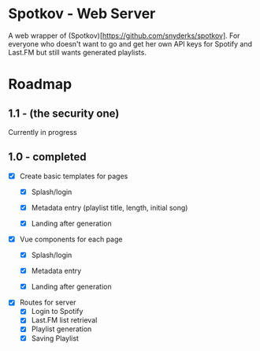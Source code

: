 # Spotkov - Web Server

A web wrapper of (Spotkov)[https://github.com/snyderks/spotkov].
For everyone who doesn't want to go and get her own API keys for Spotify and Last.FM but still wants generated playlists.

# Roadmap
## 1.1 - (the security one)
Currently in progress
## 1.0 - completed
 - [x] Create basic templates for pages
    - [x] Splash/login
    - [x] Metadata entry (playlist title, length, initial song)
    - [x] Landing after generation

    
- [x] Vue components for each page
    - [x] Splash/login
    - [x] Metadata entry
    - [x] Landing after generation


- [x] Routes for server
    - [x] Login to Spotify
    - [x] Last.FM list retrieval
    - [x] Playlist generation
    - [x] Saving Playlist
